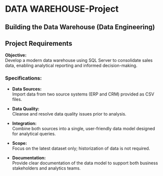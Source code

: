 # DATA WAREHOUSE-Project
## Building the Data Warehouse (Data Engineering)

## Project Requirements

**Objective:**  
Develop a modern data warehouse using SQL Server to consolidate sales data, enabling analytical reporting and informed decision-making.

### Specifications:

- **Data Sources:**  
  Import data from two source systems (ERP and CRM) provided as CSV files.

- **Data Quality:**  
  Cleanse and resolve data quality issues prior to analysis.

- **Integration:**  
  Combine both sources into a single, user-friendly data model designed for analytical queries.

- **Scope:**  
  Focus on the latest dataset only; historization of data is not required.

- **Documentation:**  
  Provide clear documentation of the data model to support both business stakeholders and analytics teams.

